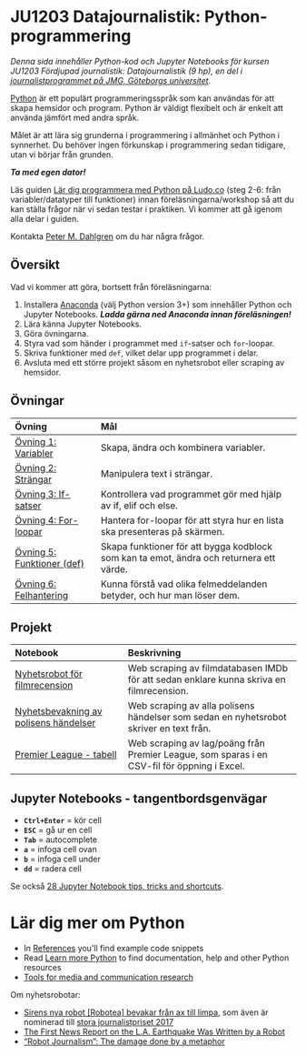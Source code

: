 # JU1203 Datajournalistik: Python-programmering

*Denna sida innehåller Python-kod och Jupyter Notebooks för kursen JU1203 Fördjupad journalistik: Datajournalistik (9 hp), en del i [journalistprogrammet på JMG, Göteborgs universitet](https://jmg.gu.se/utbildning/journalistutbildning/kandidatprogrammet).*

[Python](https://sv.wikipedia.org/wiki/Python_(programspr%C3%A5k)) är ett populärt programmeringsspråk som kan användas för att skapa hemsidor och program. Python är väldigt flexibelt och är enkelt att använda jämfört med andra språk.

Målet är att lära sig grunderna i programmering i allmänhet och Python i synnerhet. Du behöver ingen förkunskap i programmering sedan tidigare, utan vi börjar från grunden.

***Ta med egen dator!*** 

Läs guiden [Lär dig programmera med Python på Ludo.co](https://www.ludu.co/course/programmera-med-python) (steg 2-6: från variabler/datatyper till funktioner) innan föreläsningarna/workshop så att du kan ställa frågor när vi sedan testar i praktiken. Vi kommer att gå igenom alla delar i guiden.

Kontakta [Peter M. Dahlgren](http://jmg.gu.se/om-institutionen/personal?userId=xdpete) om du har några frågor.

## Översikt

Vad vi kommer att göra, bortsett från föreläsningarna:

1. Installera [Anaconda](https://www.continuum.io/downloads/) (välj Python version 3+) som innehåller Python och Jupyter Notebooks. ***Ladda gärna ned Anaconda innan föreläsningen!***
2. Lära känna Jupyter Notebooks.
3. Göra övningarna.
4. Styra vad som händer i programmet med `if`-satser och `for`-loopar.
5. Skriva funktioner med `def`, vilket delar upp programmet i delar.
6. Avsluta med ett större projekt såsom en nyhetsrobot eller scraping av hemsidor.

## Övningar

Övning | Mål
:---------------- | :---------------------------------------
[Övning 1: Variabler](/Exercises/1-variables.md) | Skapa, ändra och kombinera variabler.
[Övning 2: Strängar](/Exercises/2-strings.md) | Manipulera text i strängar.
[Övning 3: If-satser](/Exercises/3-if-statements.md) | Kontrollera vad programmet gör med hjälp av if, elif och else.
[Övning 4: For-loopar](/Exercises/4-for.md) | Hantera for-loopar för att styra hur en lista ska presenteras på skärmen.
[Övning 5: Funktioner (def)](/Exercises/5-def.md) | Skapa funktioner för att bygga kodblock som kan ta emot, ändra och returnera ett värde.
[Övning 6: Felhantering](/Exercises/6-errors.md) | Kunna förstå vad olika felmeddelanden betyder, och hur man löser dem.

## Projekt

Notebook | Beskrivning
:---------------- | :---------------------------------------
[Nyhetsrobot för filmrecension](/Projects/newsrobot-moviereview.ipynb) | Web scraping av filmdatabasen IMDb för att sedan enklare kunna skriva en filmrecension.
[Nyhetsbevakning av polisens händelser](/Projects/polisen.ipynb) | Web scraping av alla polisens händelser som sedan en nyhetsrobot skriver en text från.
[Premier League - tabell](/Projects/premier-league.ipynb) | Web scraping av lag/poäng från Premier League, som sparas i en CSV-fil för öppning i Excel.

## Jupyter Notebooks - tangentbordsgenvägar

- **`Ctrl+Enter`** = kör cell
- **`ESC`** = gå ur en cell
- **`Tab`** = autocomplete
- **`a`** = infoga cell ovan
- **`b`** = infoga cell under
- **`dd`** = radera cell

Se också [28 Jupyter Notebook tips, tricks and shortcuts](https://www.dataquest.io/blog/jupyter-notebook-tips-tricks-shortcuts/).

# Lär dig mer om Python

- In [References](https://github.com/peterdalle/mij/tree/master/References) you'll find example code snippets
- Read [Learn more Python](https://github.com/peterdalle/mij/blob/master/learn-more-python.md) to find documentation, help and other Python resources
- [Tools for media and communication research](https://github.com/peterdalle/mediacommtools)

Om nyhetsrobotar:

- [Sirens nya robot [Robotea] bevakar från ax till limpa](https://www.medievarlden.se/2017/06/sirens-nya-robot-bevakar-fran-ax-till-limpa/), som även är nominerad till [stora journalistpriset 2017](https://www.aftonbladet.se/nyheter/a/6rAp0/andrev-walden-nomineras-till-stora-journalistpriset)
- [The First News Report on the L.A. Earthquake Was Written by a Robot](http://www.slate.com/blogs/future_tense/2014/03/17/quakebot_los_angeles_times_robot_journalist_writes_article_on_la_earthquake.html)
- [“Robot Journalism”: The damage done by a metaphor](http://datadrivenjournalism.net/news_and_analysis/robot_journalism_the_damage_done_by_a_metaphor)
